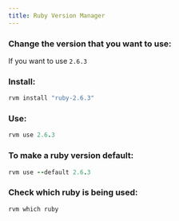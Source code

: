 ```yaml
---
title: Ruby Version Manager
---
```


### Change the version that you want to use:
If you want to use `2.6.3`

### Install:
```rb
rvm install "ruby-2.6.3"
```

### Use:
```rb
rvm use 2.6.3
```

### To make a ruby version default:
```rb
rvm use --default 2.6.3
```

### Check which ruby is being used:
```rb
rvm which ruby
```
